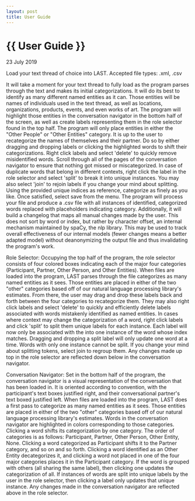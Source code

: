 ```yaml
---
layout: post
title: User Guide
---
```


{{ User Guide }}
================

<p class="meta">23 July 2019</p>

Load your text thread of choice into LAST. Accepted file types: .xml, .csv

It will take a moment for your text thread to fully load as the program parses
through the text and makes its initial categorizations. It will do its best to
identify as many different named entities as it can. Those entities will be
names of individuals used in the text thread, as well as locations,
organizations, products, events, and even works of art. The program will
highlight those entities in the conversation navigator in the bottom half of the
screen, as well as create labels representing them in the role selector found in
the top half. The program will only place entities in either the "Other People"
or "Other Entities" category. It is up to the user to recategorize the names of
themselves and their partner. Do so by either dragging and dropping labels or
clicking the highlighted words to shift their categorizations. Right click
labels and select 'delete' to quickly remove misidentified words. Scroll through
all of the pages of the conversation navigator to ensure that nothing got missed
or miscategorized. In case of duplicate words that belong in different contexts,
right click the label in the role selector and select 'split' to break it into
unique instances. You may also select 'join' to rejoin labels if you change your
mind about splitting. Using the provided unique indices as reference, categorize as
finely as you like. Once satisfied, select save from the menu. The program will
process your file and produce a .csv file with all instances of identified,
categorized words replaced with placeholders indicating category. Additionally,
it will build a changelog that maps all manual changes made by the user. This
does not sort by word or index, but rather by character offset, an internal
mechanism maintained by spaCy, the nlp library. This may be used to track
overall effectiveness of our internal models (fewer changes means a better
adapted model) without deanonymizing the output file and thus invalidating the
program's work.

Role Selector:
Occupying the top half of the program, the role selector consists of four colored
boxes indicating each of the major four categories (Participant, Partner, Other
Person, and Other Entities). When files are loaded into
the program, LAST parses through the file categorizes as many named
entities as it sees. Those entities are placed in either of the two "other"
categories based off of our natural language processing library's estimates.
From there, the user may drag and drop these labels back and forth between the
four categories to recategorize them. They may also right click labels and
select 'delete' to quickly and efficiently delete labels associated with words
mistakenly identified as named entities. In cases where context may change
the categorization of a word, right click labels and click 'split' to split them
unique labels for each instance. Each label will now only be associated with the
into one instance of the word whose index matches. Dragging and dropping a split
label will only update one word at a time. Words with only one instance cannot
be split. If you change your mind about splitting tokens, select join to regroup them.
Any changes made up top in the role selector are reflected down below
in the conversation navigator.

Conversation Navigator:
Set in the bottom half of the program, the conversation navigator is a visual
representation of the conversation that has been loaded in. It is oriented
according to convention, with the participant's text boxes justified right, and
their conversational partner's text boxed justified left. When files are loaded
into the program, LAST does a first pass to categorize as many named
entities as it sees. Those entities are placed in either of the two "other"
categories based off of our natural language processing library's estimates.
Words in the conversation navigator are highlighted in colors corresponding to
those categories. Clicking a word shifts its categorization by one category. The
order of categories is as follows: Participant, Partner, Other Person, Other
Entity, None. Clicking a word categorized as Participant shifts it to the
Partner category, and so on and so forth. Clicking a word identified as an Other
Entity decategorizes it, and clicking a word not placed in one of the four major
categories places it in the Participant category. If the word is grouped with
others (all sharing the same label), then clicking one updates the categorization
of all. If instances of words are split into unique labels by the user in the
role selector, then clicking a label only updates that unique instance. Any
changes made in the conversation navigator are reflected above in the role
selector.
